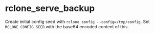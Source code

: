# rclone_serve_backup

Create initial config seed with `rclone config --config=/tmp/config`.
Set `RCLONE_CONFIG_SEED` with the base64 encoded content of this.
